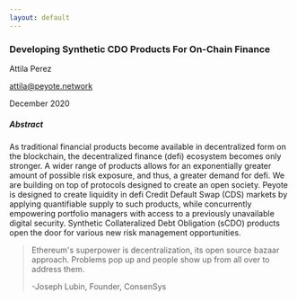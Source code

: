 ```yaml
---
layout: default
---
```


### Developing Synthetic CDO Products For On-Chain Finance

Attila Perez

[attila@peyote.network](mailto:attila@peyote.network)

December 2020

##### Abstract

As traditional financial products become available in decentralized form on the blockchain, the decentralized finance (defi) ecosystem becomes only stronger.
A wider range of products allows for an exponentially greater amount of possible risk exposure, and thus, a greater demand for defi.
We are building on top of protocols designed to create an open society. Peyote is designed to create liquidity in defi Credit Default Swap (CDS) markets by applying quantifiable supply to such products, while
concurrently empowering portfolio managers with access to a previously unavailable digital security. Synthetic Collateralized Debt Obligation (sCDO) products open the door for various new risk 
management opportunities. 



>Ethereum's superpower is decentralization, its open source bazaar approach. Problems pop up and people show up from all over to address them.
>
>	-Joseph Lubin, Founder, ConsenSys


